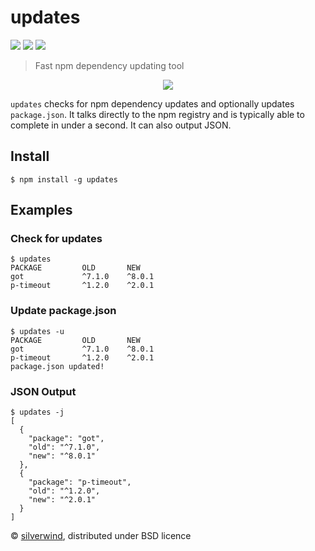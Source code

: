 # updates
[![](https://img.shields.io/npm/v/updates.svg?style=flat)](https://www.npmjs.org/package/updates) [![](https://img.shields.io/npm/dm/updates.svg)](https://www.npmjs.org/package/updates) [![](https://api.travis-ci.org/silverwind/updates.svg?style=flat)](https://travis-ci.org/silverwind/updates)
> Fast npm dependency updating tool

<p align="center">
  <img src="https://i.imgur.com/jBjNoKO.png"/>
</p>

`updates` checks for npm dependency updates and optionally updates `package.json`. It talks directly to the npm registry and is typically able to complete in under a second. It can also output JSON.

## Install

```console
$ npm install -g updates
```

## Examples
### Check for updates
```console
$ updates
PACKAGE         OLD       NEW
got             ^7.1.0    ^8.0.1
p-timeout       ^1.2.0    ^2.0.1
```
### Update package.json
```console
$ updates -u
PACKAGE         OLD       NEW
got             ^7.1.0    ^8.0.1
p-timeout       ^1.2.0    ^2.0.1
package.json updated!
```
### JSON Output
```console
$ updates -j
[
  {
    "package": "got",
    "old": "^7.1.0",
    "new": "^8.0.1"
  },
  {
    "package": "p-timeout",
    "old": "^1.2.0",
    "new": "^2.0.1"
  }
]
```

© [silverwind](https://github.com/silverwind), distributed under BSD licence

